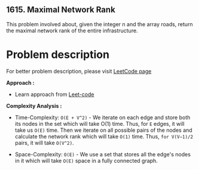 ## 1615. Maximal Network Rank

This problem involved about, given the integer n and the array roads, return the maximal network rank of the entire infrastructure.

# Problem description

For better problem description, please visit [LeetCode page](https://leetcode.com/problems/maximal-network-rank/description/)

**Approach :**<br/>

-   Learn approach from [Leet-code](https://leetcode.com/problems/maximal-network-rank/editorial/)

**Complexity Analysis :**<br/>

-   Time-Complexity: `O(E + V^2)` - We iterate on each edge and store both its nodes in the set which will take O(1) time. Thus, for `E` edges, it will take us `O(E)` time. Then we iterate on all possible pairs of the nodes and calculate the network rank which will take `O(1)` time. Thus, `for V(V−1)/2` pairs, it will take `O(V^2)`.

-   Space-Complexity: `O(E)` - We use a set that stores all the edge's nodes in it which will take `O(E)` space in a fully connected graph.
